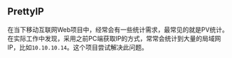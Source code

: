 ## PrettyIP ##
在当下移动互联网Web项目中，经常会有一些统计需求，最常见的就是PV统计。在实际工作中发现，采用之前PC端获取IP的方式，常常会统计到大量的局域网IP，比如`10.10.10.14`。这个项目尝试解决此问题。
